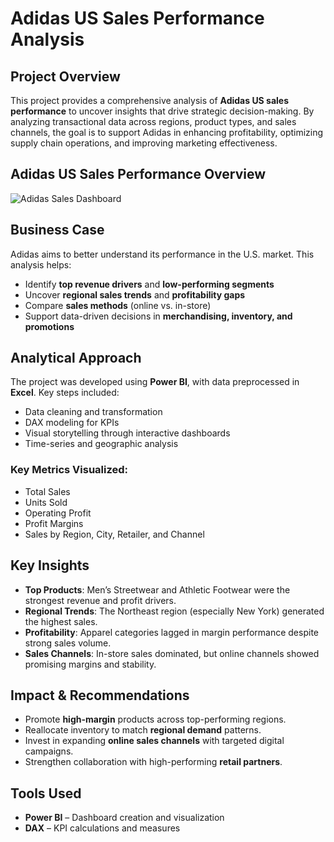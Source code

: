 # Adidas US Sales Performance Analysis

##  Project Overview

This project provides a comprehensive analysis of **Adidas US sales performance** to uncover insights that drive strategic decision-making. By analyzing transactional data across regions, product types, and sales channels, the goal is to support Adidas in enhancing profitability, optimizing supply chain operations, and improving marketing effectiveness.

## Adidas US Sales Performance Overview  

![Adidas Sales Dashboard](https://github.com/manarhelmy9847/SkyLink-Churn-Insights/blob/main/Screenshots/Screenshot-(1858).png?raw=true)

##  Business Case

Adidas aims to better understand its performance in the U.S. market. This analysis helps:
- Identify **top revenue drivers** and **low-performing segments**
- Uncover **regional sales trends** and **profitability gaps**
- Compare **sales methods** (online vs. in-store)
- Support data-driven decisions in **merchandising, inventory, and promotions**

##  Analytical Approach

The project was developed using **Power BI**, with data preprocessed in **Excel**. Key steps included:
- Data cleaning and transformation
- DAX modeling for KPIs
- Visual storytelling through interactive dashboards
- Time-series and geographic analysis

### Key Metrics Visualized:
- Total Sales
- Units Sold
- Operating Profit
- Profit Margins
- Sales by Region, City, Retailer, and Channel

##  Key Insights

- **Top Products**: Men’s Streetwear and Athletic Footwear were the strongest revenue and profit drivers.
- **Regional Trends**: The Northeast region (especially New York) generated the highest sales.
- **Profitability**: Apparel categories lagged in margin performance despite strong sales volume.
- **Sales Channels**: In-store sales dominated, but online channels showed promising margins and stability.

##  Impact & Recommendations

- Promote **high-margin** products across top-performing regions.
- Reallocate inventory to match **regional demand** patterns.
- Invest in expanding **online sales channels** with targeted digital campaigns.
- Strengthen collaboration with high-performing **retail partners**.

##  Tools Used

- **Power BI** – Dashboard creation and visualization
- **DAX** – KPI calculations and measures

